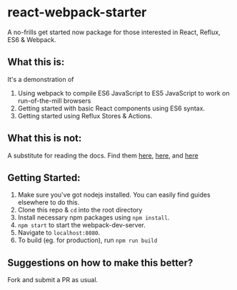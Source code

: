 # react-webpack-starter
A no-frills get started now package for those interested in React, Reflux, ES6 & Webpack.

## What this is:
It's a demonstration of

1. Using webpack to compile ES6 JavaScript to ES5 JavaScript to work on run-of-the-mill browsers
2. Getting started with basic React components using ES6 syntax.
3. Getting started using Reflux Stores & Actions.

## What this is not:
A substitute for reading the docs.  Find them [here](https://webpack.github.io/docs/), [here](https://facebook.github.io/react/docs/getting-started.html), and [here](https://github.com/reflux/refluxjs)

## Getting Started:
1. Make sure you've got nodejs installed.  You can easily find guides elsewhere to do this.
2. Clone this repo & `cd` into the root directory
3. Install necessary npm packages using `npm install`.  
4. `npm start` to start the webpack-dev-server.
5. Navigate to `localhost:8080`.
6. To build (eg. for production), run `npm run build`

## Suggestions on how to make this better?  
Fork and submit a PR as usual.
